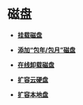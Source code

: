 # 磁盘<a name="ZH-CN_TOPIC_0092499770"></a>

-   **[挂载磁盘](挂载磁盘.md)**  

-   **[添加“包年/包月”磁盘](添加-包年-包月-磁盘.md)**  

-   **[在线卸载磁盘](在线卸载磁盘.md)**  

-   **[扩容云硬盘](扩容云硬盘.md)**  

-   **[扩容本地盘](扩容本地盘.md)**  



